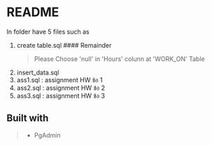 # README 
In folder have 5 files such as 
  1. create table.sql
    #### Remainder 
      > Please Choose 'null' in 'Hours' colunn  at 'WORK_ON' Table 
  2. insert_data.sql
  3. ass1.sql : assignment HW ข้อ 1
  4. ass2.sql : assignment HW ข้อ 2
  5. ass3.sql : assignment HW ข้อ 3

## Built with
> - PgAdmin


